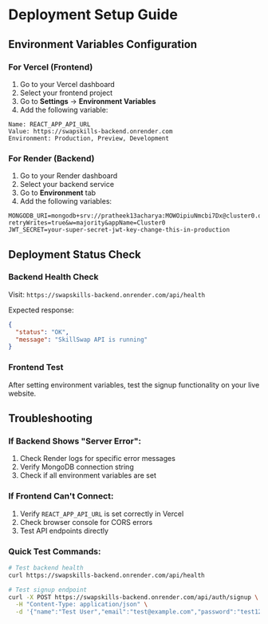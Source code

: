# Deployment Setup Guide

## Environment Variables Configuration

### For Vercel (Frontend)

1. Go to your Vercel dashboard
2. Select your frontend project
3. Go to **Settings** → **Environment Variables**
4. Add the following variable:

```
Name: REACT_APP_API_URL
Value: https://swapskills-backend.onrender.com
Environment: Production, Preview, Development
```

### For Render (Backend)

1. Go to your Render dashboard
2. Select your backend service
3. Go to **Environment** tab
4. Add the following variables:

```
MONGODB_URI=mongodb+srv://pratheek13acharya:MOWOipiuNmcbi7Dx@cluster0.op8jefe.mongodb.net/skillswap?retryWrites=true&w=majority&appName=Cluster0
JWT_SECRET=your-super-secret-jwt-key-change-this-in-production
```

## Deployment Status Check

### Backend Health Check
Visit: `https://swapskills-backend.onrender.com/api/health`

Expected response:
```json
{
  "status": "OK",
  "message": "SkillSwap API is running"
}
```

### Frontend Test
After setting environment variables, test the signup functionality on your live website.

## Troubleshooting

### If Backend Shows "Server Error":
1. Check Render logs for specific error messages
2. Verify MongoDB connection string
3. Check if all environment variables are set

### If Frontend Can't Connect:
1. Verify `REACT_APP_API_URL` is set correctly in Vercel
2. Check browser console for CORS errors
3. Test API endpoints directly

### Quick Test Commands:
```bash
# Test backend health
curl https://swapskills-backend.onrender.com/api/health

# Test signup endpoint
curl -X POST https://swapskills-backend.onrender.com/api/auth/signup \
  -H "Content-Type: application/json" \
  -d '{"name":"Test User","email":"test@example.com","password":"test123"}'
``` 